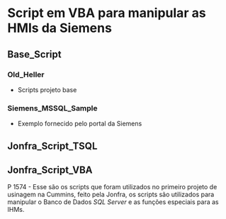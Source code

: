 # Script em VBA para manipular as HMIs da Siemens
## Base_Script
### Old_Heller
* Scripts projeto base
### Siemens_MSSQL_Sample
* Exemplo fornecido pelo portal da Siemens
## Jonfra_Script_TSQL
## Jonfra_Script_VBA

P 1574 - Esse são os scripts que foram utilizados no primeiro projeto de usinagem na Cummins, feito pela Jonfra, os scripts são utilizados para manipular o Banco de Dados *SQL Server* e as funções especiais para as IHMs.